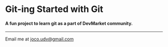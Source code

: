 # Git-ing Started with Git

#### A fun project to learn git as a part of **DevMarket** community.

---

Email me at [joco.udv@gmail.com](Mailto:joco.udv@gmail.com)
